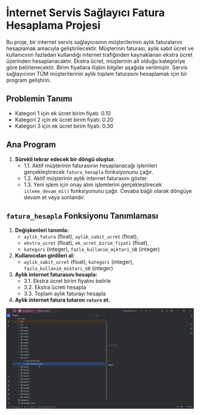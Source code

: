 # İnternet Servis Sağlayıcı Fatura Hesaplama Projesi

Bu proje, bir internet servis sağlayıcısının müşterilerinin aylık faturalarını hesaplamak amacıyla geliştirilecektir. Müşterinin faturası, aylık sabit ücret ve kullanıcının fazladan kullandığı internet trafiğinden kaynaklanan ekstra ücret üzerinden hesaplanacaktır. Ekstra ücret, müşterinin ait olduğu kategoriye göre belirlenecektir. Birim fiyatlara ilişkin bilgiler aşağıda verilmiştir. Servis sağlayıcının TÜM müşterilerinin aylık toplam faturasını hesaplamak için bir program geliştirin.

## Problemin Tanımı

- Kategori 1 için ek ücret birim fiyatı: 0.10
- Kategori 2 için ek ücret birim fiyatı: 0.20
- Kategori 3 için ek ücret birim fiyatı: 0.30

## Ana Program

1. **Sürekli tekrar edecek bir döngü oluştur.**
   * 1.1. Aktif müşterinin faturasının hesaplanacağı işlemleri gerçekleştirecek `fatura_hesapla` fonksiyonunu çağır.
   * 1.2. Aktif müşterinin aylık internet faturasını göster.
   * 1.3. Yeni işlem için onay alım işlemlerini gerçekleştirecek `isleme_devam_mi()` fonksiyonunu çağır. Cevaba bağlı olarak döngüye devam et veya sonlandır.

## `fatura_hesapla` Fonksiyonu Tanımlaması

1. **Değişkenleri tanımla:**
    - `aylik_fatura` (float), `aylik_sabit_ucret` (float),
    - `ekstra_ucret` (float), `ek_ucret_birim_fiyati` (float), 
    - `kategori` (integer), `fazla_kullanim_miktari_GB` (integer)
2. **Kullanıcıdan girdileri al:**
    - `aylik_sabit_ucret` (float), `kategori` (integer), `fazla_kullanim_miktari_GB` (integer)
3. **Aylık internet faturasını hesapla:**
   * 3.1. Ekstra ücret birim fiyatını belirle
   * 3.2. Ekstra ücreti hesapla
   * 3.3. Toplam aylık faturayı hesapla
4. **Aylık internet fatura tutarını `return` et.**

![InternetFatura.gif](InternetFatura.gif)
